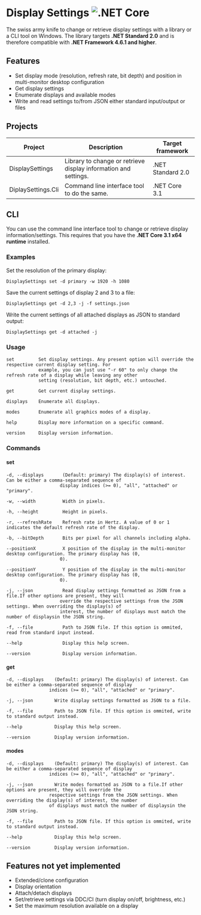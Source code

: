 # Display Settings ![.NET Core](https://github.com/biosmanager/DisplaySettingsChanger/workflows/.NET%20Core/badge.svg)

The swiss army knife to change or retrieve display settings with a library or a CLI tool on Windows.
The library targets **.NET Standard 2.0** and is therefore compatible with **.NET Framework 4.6.1 and higher**.

## Features

* Set display mode (resolution, refresh rate, bit depth) and position in multi-monitor desktop configuration
* Get display settings
* Enumerate displays and available modes
* Write and read settings to/from JSON either standard input/output or files

## Projects

| Project | Description | Target framework |
|---------|-------------|------------------|
| DisplaySettings | Library to change or retrieve display information and settings. | .NET Standard 2.0 |
| DiplaySettings.Cli | Command line interface tool to do the same. | .NET Core 3.1 |

## CLI

You can use the command line interface tool to change or retrieve display information/settings. This requires that you have the **.NET Core 3.1 x64 runtime** installed.

### Examples

Set the resolution of the primary display:
```
DisplaySettings set -d primary -w 1920 -h 1080
```

Save the current settings of display 2 and 3 to a file:
```
DisplaySettings get -d 2,3 -j -f settings.json
```

Write the current settings of all attached displays as JSON to standard output:
```
DisplaySettings get -d attached -j
```

### Usage

```
set         Set display settings. Any present option will override the respective current display setting. For
            example, you can just use "-r 60" to only change the refresh rate of a display while leaving any other
            setting (resolution, bit depth, etc.) untouched.

get         Get current display settings.

displays    Enumerate all displays.

modes       Enumerate all graphics modes of a display.

help        Display more information on a specific command.

version     Display version information.
```

### Commands

#### set

```
-d, --displays       (Default: primary) The display(s) of interest. Can be either a comma-separated sequence of
                    display indices (>= 0), "all", "attached" or "primary".

-w, --width          Width in pixels.

-h, --height         Height in pixels.

-r, --refreshRate    Refresh rate in Hertz. A value of 0 or 1 indicates the default refresh rate of the display.

-b, --bitDepth       Bits per pixel for all channels including alpha.

--positionX          X position of the display in the multi-monitor desktop configuration. The primary display has (0,
                    0).

--positionY          Y position of the display in the multi-monitor desktop configuration. The primary display has (0,
                    0).

-j, --json           Read display settings formatted as JSON from a file.If other options are present, they will
                    override the respective settings from the JSON settings. When overriding the display(s) of
                    interest, the number of displays must match the number of displaysin the JSON string.

-f, --file           Path to JSON file. If this option is ommited, read from standard input instead.

--help               Display this help screen.

--version            Display version information.
```

#### get

```
-d, --displays    (Default: primary) The display(s) of interest. Can be either a comma-separated sequence of display
                indices (>= 0), "all", "attached" or "primary".

-j, --json        Write display settings formatted as JSON to a file.

-f, --file        Path to JSON file. If this option is ommited, write to standard output instead.

--help            Display this help screen.

--version         Display version information.
```

#### modes 

```
-d, --displays    (Default: primary) The display(s) of interest. Can be either a comma-separated sequence of display
                indices (>= 0), "all", "attached" or "primary".

-j, --json        Write modes formatted as JSON to a file.If other options are present, they will override the
                respective settings from the JSON settings. When overriding the display(s) of interest, the number
                of displays must match the number of displaysin the JSON string.

-f, --file        Path to JSON file. If this option is ommited, write to standard output instead.

--help            Display this help screen.

--version         Display version information.
```

## Features not yet implemented

* Extended/clone configuration
* Display orientation
* Attach/detach displays
* Set/retrieve settings via DDC/CI (turn display on/off, brightness, etc.)
* Set the maximum resolution available on a display
